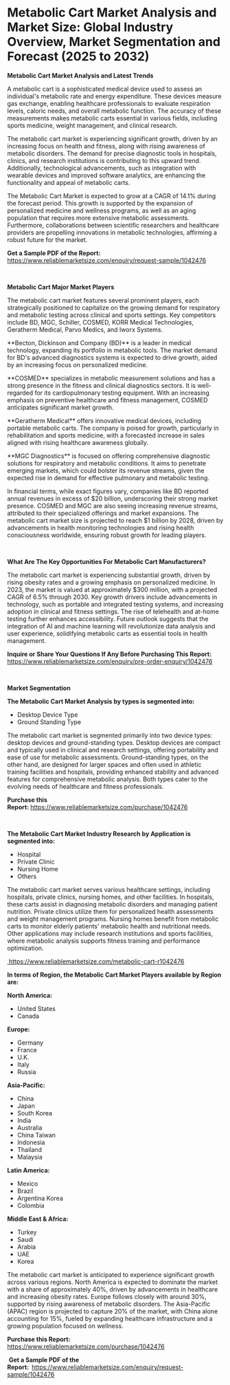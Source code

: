 <p><h1>Metabolic Cart Market Analysis and Market Size: Global Industry Overview, Market Segmentation and Forecast (2025 to 2032)</h1></p><p><strong>Metabolic Cart Market Analysis and Latest Trends</strong></p>
<p><p>A metabolic cart is a sophisticated medical device used to assess an individual's metabolic rate and energy expenditure. These devices measure gas exchange, enabling healthcare professionals to evaluate respiration levels, caloric needs, and overall metabolic function. The accuracy of these measurements makes metabolic carts essential in various fields, including sports medicine, weight management, and clinical research.</p><p>The metabolic cart market is experiencing significant growth, driven by an increasing focus on health and fitness, along with rising awareness of metabolic disorders. The demand for precise diagnostic tools in hospitals, clinics, and research institutions is contributing to this upward trend. Additionally, technological advancements, such as integration with wearable devices and improved software analytics, are enhancing the functionality and appeal of metabolic carts.</p><p>The Metabolic Cart Market is expected to grow at a CAGR of 14.1% during the forecast period. This growth is supported by the expansion of personalized medicine and wellness programs, as well as an aging population that requires more extensive metabolic assessments. Furthermore, collaborations between scientific researchers and healthcare providers are propelling innovations in metabolic technologies, affirming a robust future for the market.</p></p>
<p><strong>Get a Sample PDF of the Report:&nbsp;</strong> <a href="https://www.reliablemarketsize.com/enquiry/request-sample/1042476?utm_campaign=2626&utm_medium=2&utm_source=Github&utm_content=ia&utm_term=13042025&utm_id=metabolic-cart">https://www.reliablemarketsize.com/enquiry/request-sample/1042476</a></p>
<p>&nbsp;</p>
<p><strong>Metabolic Cart Major Market Players</strong></p>
<p><p>The metabolic cart market features several prominent players, each strategically positioned to capitalize on the growing demand for respiratory and metabolic testing across clinical and sports settings. Key competitors include BD, MGC, Schiller, COSMED, KORR Medical Technologies, Geratherm Medical, Parvo Medics, and Iworx Systems.</p><p>**Becton, Dickinson and Company (BD)** is a leader in medical technology, expanding its portfolio in metabolic tools. The market demand for BD's advanced diagnostics systems is expected to drive growth, aided by an increasing focus on personalized medicine.</p><p>**COSMED** specializes in metabolic measurement solutions and has a strong presence in the fitness and clinical diagnostics sectors. It is well-regarded for its cardiopulmonary testing equipment. With an increasing emphasis on preventive healthcare and fitness management, COSMED anticipates significant market growth.</p><p>**Geratherm Medical** offers innovative medical devices, including portable metabolic carts. The company is poised for growth, particularly in rehabilitation and sports medicine, with a forecasted increase in sales aligned with rising healthcare awareness globally.</p><p>**MGC Diagnostics** is focused on offering comprehensive diagnostic solutions for respiratory and metabolic conditions. It aims to penetrate emerging markets, which could bolster its revenue streams, given the expected rise in demand for effective pulmonary and metabolic testing.</p><p>In financial terms, while exact figures vary, companies like BD reported annual revenues in excess of $20 billion, underscoring their strong market presence. COSMED and MGC are also seeing increasing revenue streams, attributed to their specialized offerings and market expansions. The metabolic cart market size is projected to reach $1 billion by 2028, driven by advancements in health monitoring technologies and rising health consciousness worldwide, ensuring robust growth for leading players.</p></p>
<p>&nbsp;</p>
<p><strong>What Are The Key Opportunities For Metabolic Cart Manufacturers?</strong></p>
<p><p>The metabolic cart market is experiencing substantial growth, driven by rising obesity rates and a growing emphasis on personalized medicine. In 2023, the market is valued at approximately $300 million, with a projected CAGR of 6.5% through 2030. Key growth drivers include advancements in technology, such as portable and integrated testing systems, and increasing adoption in clinical and fitness settings. The rise of telehealth and at-home testing further enhances accessibility. Future outlook suggests that the integration of AI and machine learning will revolutionize data analysis and user experience, solidifying metabolic carts as essential tools in health management.</p></p>
<p><strong>Inquire or Share Your Questions If Any Before Purchasing This Report:</strong> <a href="https://www.reliablemarketsize.com/enquiry/pre-order-enquiry/1042476?utm_campaign=2626&utm_medium=2&utm_source=Github&utm_content=ia&utm_term=13042025&utm_id=metabolic-cart">https://www.reliablemarketsize.com/enquiry/pre-order-enquiry/1042476</a></p>
<p>&nbsp;</p>
<p><strong>Market Segmentation</strong></p>
<p><strong>The Metabolic Cart Market Analysis by types is segmented into:</strong></p>
<p><ul><li>Desktop Device Type</li><li>Ground Standing Type</li></ul></p>
<p><p>The metabolic cart market is segmented primarily into two device types: desktop devices and ground-standing types. Desktop devices are compact and typically used in clinical and research settings, offering portability and ease of use for metabolic assessments. Ground-standing types, on the other hand, are designed for larger spaces and often used in athletic training facilities and hospitals, providing enhanced stability and advanced features for comprehensive metabolic analysis. Both types cater to the evolving needs of healthcare and fitness professionals.</p></p>
<p><strong>Purchase this Report:&nbsp;</strong><a href="https://www.reliablemarketsize.com/purchase/1042476?utm_campaign=2626&utm_medium=2&utm_source=Github&utm_content=ia&utm_term=13042025&utm_id=metabolic-cart">https://www.reliablemarketsize.com/purchase/1042476</a></p>
<p>&nbsp;</p>
<p><strong>The Metabolic Cart Market Industry Research by Application is segmented into:</strong></p>
<p><ul><li>Hospital</li><li>Private Clinic</li><li>Nursing Home</li><li>Others</li></ul></p>
<p><p>The metabolic cart market serves various healthcare settings, including hospitals, private clinics, nursing homes, and other facilities. In hospitals, these carts assist in diagnosing metabolic disorders and managing patient nutrition. Private clinics utilize them for personalized health assessments and weight management programs. Nursing homes benefit from metabolic carts to monitor elderly patients' metabolic health and nutritional needs. Other applications may include research institutions and sports facilities, where metabolic analysis supports fitness training and performance optimization.</p></p>
<p><a href="https://www.reliablemarketsize.com/metabolic-cart-r1042476?utm_campaign=2626&utm_medium=2&utm_source=Github&utm_content=ia&utm_term=13042025&utm_id=metabolic-cart">&nbsp;https://www.reliablemarketsize.com/metabolic-cart-r1042476</a></p>
<p><strong>In terms of Region, the Metabolic Cart Market Players available by Region are:</strong></p>
<p>
    <p> <strong> North America: </strong>
        <ul>
            <li>United States</li>
            <li>Canada</li>
        </ul>
        </p> 
    <p> <strong> Europe: </strong>
        <ul>
            <li>Germany</li>
            <li>France</li>
            <li>U.K.</li>
            <li>Italy</li>
            <li>Russia</li>
        </ul>
        </p> 
    <p> <strong> Asia-Pacific: </strong>
        <ul>
            <li>China</li>
            <li>Japan</li>
            <li>South Korea</li>
            <li>India</li>
            <li>Australia</li>
            <li>China Taiwan</li>
            <li>Indonesia</li>
            <li>Thailand</li>
            <li>Malaysia</li>
        </ul>
        </p> 
    <p> <strong> Latin America: </strong>
        <ul>
            <li>Mexico</li>
            <li>Brazil</li>
            <li>Argentina Korea</li>
            <li>Colombia</li>
        </ul>
        </p> 
    <p> <strong> Middle East & Africa: </strong>
        <ul>
            <li>Turkey</li>
            <li>Saudi</li>
            <li>Arabia</li>
            <li>UAE</li>
            <li>Korea</li>
        </ul>
    </p>
    </p>
<p><p>The metabolic cart market is anticipated to experience significant growth across various regions. North America is expected to dominate the market with a share of approximately 40%, driven by advancements in healthcare and increasing obesity rates. Europe follows closely with around 30%, supported by rising awareness of metabolic disorders. The Asia-Pacific (APAC) region is projected to capture 20% of the market, with China alone accounting for 15%, fueled by expanding healthcare infrastructure and a growing population focused on wellness.</p></p>
<p><strong>Purchase this Report: </strong><a href="https://www.reliablemarketsize.com/purchase/1042476?utm_campaign=2626&utm_medium=2&utm_source=Github&utm_content=ia&utm_term=13042025&utm_id=metabolic-cart">https://www.reliablemarketsize.com/purchase/1042476</a></p>
<p>&nbsp;<strong>Get a Sample PDF of the Report:&nbsp;&nbsp;</strong><a href="https://www.reliablemarketsize.com/enquiry/request-sample/1042476?utm_campaign=2626&utm_medium=2&utm_source=Github&utm_content=ia&utm_term=13042025&utm_id=metabolic-cart">https://www.reliablemarketsize.com/enquiry/request-sample/1042476</a></p>
<p><strong></strong></p>
<p><p></p><p></p><p></p></p>